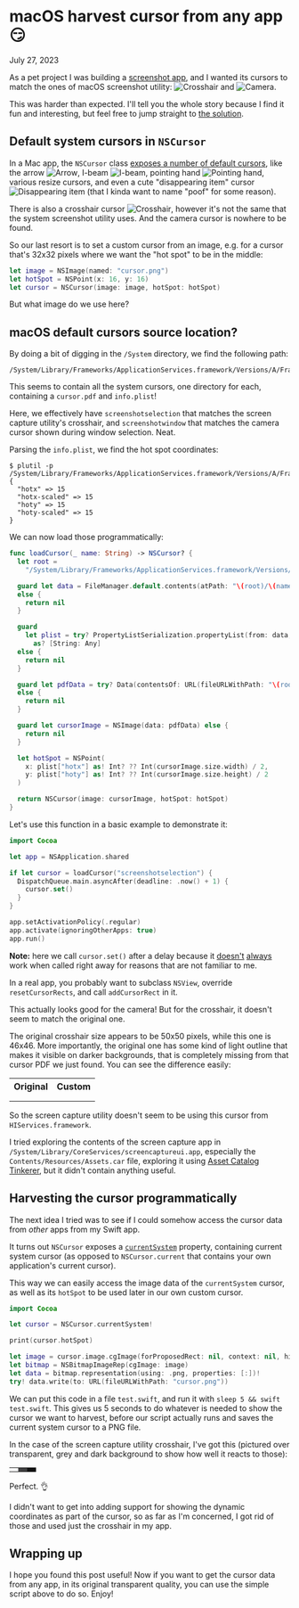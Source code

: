 # macOS harvest cursor from any app 😏
July 27, 2023

As a pet project I was building a [screenshot app](https://github.com/valeriangalliat/retina-screenshot),
and I wanted its cursors to match the ones of macOS screenshot utility:
<img class="fit-line-height" alt="Crosshair" srcset="../../img/2023/07/macos-cursors/crosshair.png 2x">
and <img class="fit-line-height" alt="Camera" srcset="../../img/2023/07/macos-cursors/camera.png 2x">.

This was harder than expected. I'll tell you the whole story because I
find it fun and interesting, but feel free to jump straight to [the solution](#harvesting-the-cursor-programmatically).

## Default system cursors in `NSCursor`

In a Mac app, the `NSCursor` class [exposes a number of default cursors](https://developer.apple.com/documentation/appkit/nscursor),
like the arrow <img class="fit-line-height" alt="Arrow" srcset="../../img/2023/07/macos-cursors/nscursor/arrow.png 2x">,
I-beam <img class="fit-line-height" alt="I-beam" srcset="../../img/2023/07/macos-cursors/nscursor/i-beam.png 2x">,
pointing hand <img class="fit-line-height" alt="Pointing hand" srcset="../../img/2023/07/macos-cursors/nscursor/pointing-hand.png 2x">,
various resize cursors, and even a cute "disappearing item" cursor <img class="fit-line-height" alt="Disappearing item" srcset="../../img/2023/07/macos-cursors/nscursor/disappearing-item.png 2x">
(that I kinda want to name "poof" for some reason).

There is also a crosshair cursor <img class="fit-line-height" alt="Crosshair" srcset="../../img/2023/07/macos-cursors/nscursor/crosshair.png 2x">,
however it's not the same that the system screenshot utility uses. And
the camera cursor is nowhere to be found.

So our last resort is to set a custom cursor from an image, e.g. for a
cursor that's 32x32 pixels where we want the "hot spot" to be in the
middle:

```swift
let image = NSImage(named: "cursor.png")
let hotSpot = NSPoint(x: 16, y: 16)
let cursor = NSCursor(image: image, hotSpot: hotSpot)
```

But what image do we use here?

## macOS default cursors source location?

By doing a bit of digging in the `/System` directory, we find the
following path:

```
/System/Library/Frameworks/ApplicationServices.framework/Versions/A/Frameworks/HIServices.framework/Versions/A/Resources/cursors
```

This seems to contain all the system cursors, one directory for each,
containing a `cursor.pdf` and `info.plist`!

Here, we effectively have `screenshotselection` that matches the
screen capture utility's crosshair, and `screenshotwindow` that matches
the camera cursor shown during window selection. Neat.

Parsing the `info.plist`, we find the hot spot coordinates:

```console
$ plutil -p /System/Library/Frameworks/ApplicationServices.framework/Versions/A/Frameworks/HIServices.framework/Versions/A/Resources/cursors/screenshotselection/info.plist
{
  "hotx" => 15
  "hotx-scaled" => 15
  "hoty" => 15
  "hoty-scaled" => 15
}
```

We can now load those programmatically:

```swift
func loadCursor(_ name: String) -> NSCursor? {
  let root =
    "/System/Library/Frameworks/ApplicationServices.framework/Versions/A/Frameworks/HIServices.framework/Versions/A/Resources/cursors"

  guard let data = FileManager.default.contents(atPath: "\(root)/\(name)/info.plist")
  else {
    return nil
  }

  guard
    let plist = try? PropertyListSerialization.propertyList(from: data, options: [], format: nil)
      as? [String: Any]
  else {
    return nil
  }

  guard let pdfData = try? Data(contentsOf: URL(fileURLWithPath: "\(root)/\(name)/cursor.pdf"))
  else {
    return nil
  }

  guard let cursorImage = NSImage(data: pdfData) else {
    return nil
  }

  let hotSpot = NSPoint(
    x: plist["hotx"] as! Int? ?? Int(cursorImage.size.width) / 2,
    y: plist["hoty"] as! Int? ?? Int(cursorImage.size.height) / 2
  )

  return NSCursor(image: cursorImage, hotSpot: hotSpot)
}
```

Let's use this function in a basic example to demonstrate it:

```swift
import Cocoa

let app = NSApplication.shared

if let cursor = loadCursor("screenshotselection") {
  DispatchQueue.main.asyncAfter(deadline: .now() + 1) {
    cursor.set()
  }
}

app.setActivationPolicy(.regular)
app.activate(ignoringOtherApps: true)
app.run()
```

<div class="note">

**Note:** here we call `cursor.set()` after a delay because it
[doesn't](https://stackoverflow.com/a/39905020)
[always](https://stackoverflow.com/a/13848213) work when called right
away for reasons that are not familiar to me.

In a real app, you probably want to subclass `NSView`, override
`resetCursorRects`, and call `addCursorRect` in it.

</div>

This actually looks good for the camera! But for the crosshair, it
doesn't seem to match the original one.


The original crosshair size appears to be 50x50 pixels, while this one
is 46x46. More importantly, the original one has some kind of light outline
that makes it visible on darker backgrounds, that is completely missing
from that cursor PDF we just found. You can see the difference easily:

<table>
  <tr>
    <th>Original</th>
    <th>Custom</th>
  </tr>
  <tr>
    <td><img alt="" srcset="../../img/2023/07/macos-cursors/hiservices/orig-grey.png 2x"></td>
    <td><img alt="" srcset="../../img/2023/07/macos-cursors/hiservices/custom-grey.png 2x"></td>
  </tr>
  <tr>
    <td><img alt="" srcset="../../img/2023/07/macos-cursors/hiservices/orig-dark.png 2x"></td>
    <td><img alt="" srcset="../../img/2023/07/macos-cursors/hiservices/custom-dark.png 2x"></td>
  </tr>
</table>

So the screen capture utility doesn't seem to be using this cursor from
`HIServices.framework`.

I tried exploring the contents of the screen capture app in
`/System/Library/CoreServices/screencaptureui.app`, especially the
`Contents/Resources/Assets.car` file, exploring it using
[Asset Catalog Tinkerer](https://github.com/insidegui/AssetCatalogTinkerer),
but it didn't contain anything useful.

## Harvesting the cursor programmatically

The next idea I tried was to see if I could somehow access the cursor
data from _other_ apps from my Swift app.

It turns out `NSCursor` exposes a [`currentSystem`](https://developer.apple.com/documentation/appkit/nscursor/1533611-currentsystem)
property, containing current system cursor (as opposed to
`NSCursor.current` that contains your own application's current cursor).

This way we can easily access the image data of the `currentSystem`
cursor, as well as its `hotSpot` to be used later in our own custom
cursor.

```swift
import Cocoa

let cursor = NSCursor.currentSystem!

print(cursor.hotSpot)

let image = cursor.image.cgImage(forProposedRect: nil, context: nil, hints: nil)!
let bitmap = NSBitmapImageRep(cgImage: image)
let data = bitmap.representation(using: .png, properties: [:])!
try! data.write(to: URL(fileURLWithPath: "cursor.png"))
```

We can put this code in a file `test.swift`, and run it with `sleep 5 && swift test.swift`.
This gives us 5 seconds to do whatever is needed to show the cursor we
want to harvest, before our script actually runs and saves the current
system cursor to a PNG file.

In the case of the screen capture utility crosshair, I've got this
(pictured over transparent, grey and dark background to show how well it
reacts to those):

<table>
  <tr>
    <td><img alt="" srcset="../../img/2023/07/macos-cursors/crosshair-raw.png 2x"></td>
    <td style="background-color: #3f3f40"><img alt="" srcset="../../img/2023/07/macos-cursors/crosshair-raw.png 2x"></td>
    <td style="background-color: #111111"><img alt="" srcset="../../img/2023/07/macos-cursors/crosshair-raw.png 2x"></td>
  </tr>
</table>

Perfect. 👌

I didn't want to get into adding support for showing the dynamic
coordinates as part of the cursor, so as far as I'm concerned, I got rid
of those and used just the crosshair in my app.

## Wrapping up

I hope you found this post useful! Now if you want to get the cursor
data from any app, in its original transparent quality, you can use the
simple script above to do so. Enjoy!
